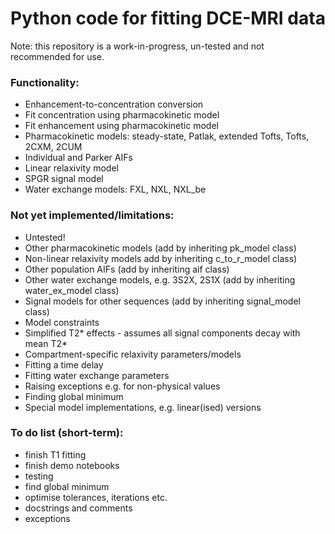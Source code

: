 # Python code for fitting DCE-MRI data
Note: this repository is a work-in-progress, un-tested and not recommended for use.

### Functionality:
- Enhancement-to-concentration conversion
- Fit concentration using pharmacokinetic model
- Fit enhancement using pharmacokinetic model
- Pharmacokinetic models: steady-state, Patlak, extended Tofts, Tofts, 2CXM, 2CUM
- Individual and Parker AIFs
- Linear relaxivity model
- SPGR signal model
- Water exchange models: FXL, NXL, NXL_be

### Not yet implemented/limitations:
- Untested!
- Other pharmacokinetic models (add by inheriting pk_model class)
- Non-linear relaxivity models add by inheriting c_to_r_model class)
- Other population AIFs (add by inheriting aif class)
- Other water exchange models, e.g. 3S2X, 2S1X (add by inheriting water_ex_model class)
- Signal models for other sequences (add by inheriting signal_model class)
- Model constraints
- Simplified T2* effects - assumes all signal components decay with mean T2*
- Compartment-specific relaxivity parameters/models
- Fitting a time delay
- Fitting water exchange parameters
- Raising exceptions e.g. for non-physical values
- Finding global minimum
- Special model implementations, e.g. linear(ised) versions

### To do list (short-term):
- finish T1 fitting
- finish demo notebooks
- testing
- find global minimum
- optimise tolerances, iterations etc.
- docstrings and comments
- exceptions

